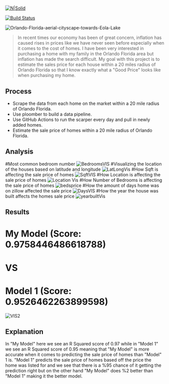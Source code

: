
# 


[![N|Solid](https://cldup.com/dTxpPi9lDf.thumb.png)](https://nodesource.com/products/nsolid)

[![Build Status](https://travis-ci.org/joemccann/dillinger.svg?branch=master)](https://travis-ci.org/joemccann/dillinger)

![Orlando-Florida-aerial-cityscape-towards-Eola-Lake](https://user-images.githubusercontent.com/31329300/198492770-4db960a5-9384-4cc4-802d-5d468207a0d4.png)

>In recent times our economy has been of great concern, inflation has caused rises in prices like we have never seen before especially when it comes to the cost of homes. I have been very interested in purchasing a home with my family in the Orlando Florida area but inflation has made the search difficult. My goal with this project is to estimate the sales price for each house within a 20 miles radius of Orlando Florida so that I know exactly what a "Good Price" looks like when purchasing my home.

## Process

- Scrape the data from each home on the market within a 20 mile radius of Orlando Florida. 
- Use ploomber to build a data pipeline. 
- Use GitHub Actions to run the scarper every day and pull in newly added homes.
- Estimate the sale price of homes within a 20 mile radius of Orlando Florida.

## Analysis

#Most common bedroom number
![BedroomsVIS](https://user-images.githubusercontent.com/31329300/200997421-ba548faa-d64a-48c1-8b70-0aabc24a6351.png)
#Visualizing the location of the houses based on latitude and longitude
![LatLongVis](https://user-images.githubusercontent.com/31329300/200997459-29b7d859-f671-478e-b5f9-2eaafa72f8f4.png)
#How Sqft is affecting the sale price of homes
![SqftVIS](https://user-images.githubusercontent.com/31329300/200997466-a7ac5424-2bb4-4296-b806-dbb3f72b7fa5.png)
#How Location is affecting the sale price of homes
![Location Vis](https://user-images.githubusercontent.com/31329300/200997473-243814df-e8ef-4df2-81b6-586caee2fcda.png)
#How Number of Bedrooms is affecting the sale price of homes
![bedsprice](https://user-images.githubusercontent.com/31329300/200997859-bddab4ac-0427-4077-99a5-de06a9891839.png)
#How the amount of days home was on zillow affected the sale price
![DaysVIS](https://user-images.githubusercontent.com/31329300/200997481-2f6d9c89-fd6c-4ee1-a1bb-3ebec98a6e4c.png)
#How the year the house was built affects the homes sale price
![yearbuiltVis](https://user-images.githubusercontent.com/31329300/200997484-2dd4af54-74f0-43e2-8411-1614cb5971c5.png)

## Results

# My Model (Score: 0.9758446486618788)

#
# VS

# Model 1 (Score: 0.9526462263899598)
![VIS2](https://user-images.githubusercontent.com/31329300/200976347-6cc8ffcc-a08b-40ac-ae37-108e05b7f8b6.png)

## Explanation 

In "My Model" here we see an R Squared score of 0.97 while in "Model 1" we see an R Squared score of 0.95 meaning that "My Model" is more accurate when it comes to predicting the sale price of homes than "Model" 1 is. "Model 1" predicts the sale price of homes based off the price the home was listed for and we see that there is a %95 chance of it getting the prediction right but on the other hand "My Model" does %2 better than "Model 1" making it the better model. 
